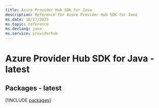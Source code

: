 ```yaml
---
title: Azure Provider Hub SDK for Java
description: Reference for Azure Provider Hub SDK for Java
ms.date: 10/17/2025
ms.topic: reference
ms.devlang: java
ms.service: providerhub
---
```

# Azure Provider Hub SDK for Java - latest
## Packages - latest
[!INCLUDE [packages](provider-hub-index.md)]